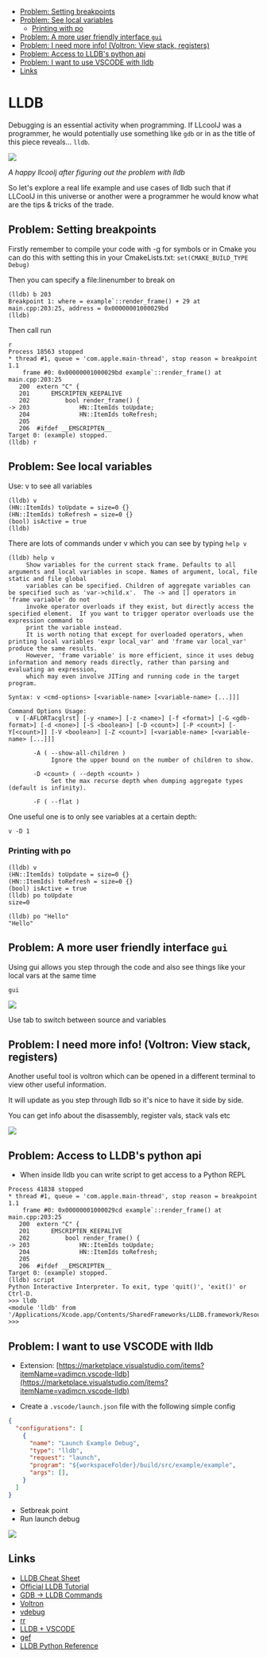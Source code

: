 <!-- vscode-markdown-toc -->
* [Problem: Setting breakpoints](#Problem:Settingbreakpoints)
* [Problem: See local variables](#Problem:Seelocalvariables)
	* [Printing with po](#Printingwithpo)
* [Problem: A more user friendly interface `gui`](#Problem:Amoreuserfriendlyinterfacegui)
* [Problem: I need more info! (Voltron: View stack, registers)](#Problem:IneedmoreinfoVoltron:Viewstackregisters)
* [Problem: Access to LLDB's python api](#Problem:AccesstoLLDBspythonapi)
* [Problem: I want to use VSCODE with lldb](#Problem:IwanttouseVSCODEwithlldb)
* [Links](#Links)

<!-- vscode-markdown-toc-config
	numbering=false
	autoSave=true
	/vscode-markdown-toc-config -->
<!-- /vscode-markdown-toc -->


# LLDB

Debugging is an essential activity when programming. If LLcoolJ was a programmer, he would potentially use something like `gdb` or in as the title of this piece reveals... `lldb`.



<img src="https://i.imgur.com/Oz0z3J1.png"/>

*A happy llcoolj after figuring out the problem with lldb*

So let's explore a real life example and use cases of lldb such that if LLCoolJ in this universe or another were a programmer he would know what are the tips & tricks of the trade.


## <a name='Problem:Settingbreakpoints'></a>Problem: Setting breakpoints

Firstly remember to compile your code with -g for symbols or in Cmake you can do this with setting this in your CmakeLists.txt: `set(CMAKE_BUILD_TYPE Debug)`

Then you can specify a file:linenumber to break  on

```
(lldb) b 203
Breakpoint 1: where = example`::render_frame() + 29 at main.cpp:203:25, address = 0x00000001000029bd
(lldb) 
```

Then call run 

```
r
Process 18563 stopped
* thread #1, queue = 'com.apple.main-thread', stop reason = breakpoint 1.1
    frame #0: 0x00000001000029bd example`::render_frame() at main.cpp:203:25
   200  extern "C" {
   201      EMSCRIPTEN_KEEPALIVE
   202          bool render_frame() {
-> 203              HN::ItemIds toUpdate;
   204              HN::ItemIds toRefresh;
   205 
   206  #ifdef __EMSCRIPTEN__
Target 0: (example) stopped.
(lldb) r
```

## <a name='Problem:Seelocalvariables'></a>Problem: See local variables


Use: v to see all variables

```
(lldb) v
(HN::ItemIds) toUpdate = size=0 {}
(HN::ItemIds) toRefresh = size=0 {}
(bool) isActive = true
(lldb)
```

There are lots of commands under v which you can see by typing `help v`

```
(lldb) help v
     Show variables for the current stack frame. Defaults to all arguments and local variables in scope. Names of argument, local, file static and file global
     variables can be specified. Children of aggregate variables can be specified such as 'var->child.x'.  The -> and [] operators in 'frame variable' do not
     invoke operator overloads if they exist, but directly access the specified element.  If you want to trigger operator overloads use the expression command to
     print the variable instead.
     It is worth noting that except for overloaded operators, when printing local variables 'expr local_var' and 'frame var local_var' produce the same results.
     However, 'frame variable' is more efficient, since it uses debug information and memory reads directly, rather than parsing and evaluating an expression,
     which may even involve JITing and running code in the target program.

Syntax: v <cmd-options> [<variable-name> [<variable-name> [...]]]

Command Options Usage:
  v [-AFLORTacglrst] [-y <name>] [-z <name>] [-f <format>] [-G <gdb-format>] [-d <none>] [-S <boolean>] [-D <count>] [-P <count>] [-Y[<count>]] [-V <boolean>] [-Z <count>] [<variable-name> [<variable-name> [...]]]

       -A ( --show-all-children )
            Ignore the upper bound on the number of children to show.

       -D <count> ( --depth <count> )
            Set the max recurse depth when dumping aggregate types (default is infinity).

       -F ( --flat )
```

One useful one is to only see variables at a certain depth:

```
v -D 1
```

### <a name='Printingwithpo'></a>Printing with po

```
(lldb) v
(HN::ItemIds) toUpdate = size=0 {}
(HN::ItemIds) toRefresh = size=0 {}
(bool) isActive = true
(lldb) po toUpdate
size=0

(lldb) po "Hello"
"Hello"
```

## <a name='Problem:Amoreuserfriendlyinterfacegui'></a>Problem: A more user friendly interface `gui`

Using gui allows you step through the code and also see things like your local vars at the same time

```
gui
```


<img src="https://i.imgur.com/kJJ2NlC.png"/>

Use tab to switch between source and variables 


## <a name='Problem:IneedmoreinfoVoltron:Viewstackregisters'></a>Problem: I need more info! (Voltron: View stack, registers)

Another useful tool is voltron which can be opened in a different terminal to view other useful information.

It will update as you step through lldb so it's nice to have it side by side.

You can get info about the disassembly, register vals, stack vals etc 

<img src="https://i.imgur.com/jKA7CXk.png"/>


## <a name='Problem:AccesstoLLDBspythonapi'></a>Problem: Access to LLDB's python api

- When inside lldb you can write script to get access to a Python REPL

```
Process 41838 stopped
* thread #1, queue = 'com.apple.main-thread', stop reason = breakpoint 1.1
    frame #0: 0x00000001000029cd example`::render_frame() at main.cpp:203:25
   200 	extern "C" {
   201 	    EMSCRIPTEN_KEEPALIVE
   202 	        bool render_frame() {
-> 203 	            HN::ItemIds toUpdate;
   204 	            HN::ItemIds toRefresh;
   205
   206 	#ifdef __EMSCRIPTEN__
Target 0: (example) stopped.
(lldb) script
Python Interactive Interpreter. To exit, type 'quit()', 'exit()' or Ctrl-D.
>>> lldb
<module 'lldb' from '/Applications/Xcode.app/Contents/SharedFrameworks/LLDB.framework/Resources/Python3/lldb/__init__.py'>
>>>
```

## <a name='Problem:IwanttouseVSCODEwithlldb'></a>Problem: I want to use VSCODE with lldb
- Extension: [https://marketplace.visualstudio.com/items?itemName=vadimcn.vscode-lldb](https://marketplace.visualstudio.com/items?itemName=vadimcn.vscode-lldb)

- Create a `.vscode/launch.json` file with the following simple config

```json
{
  "configurations": [
    {
      "name": "Launch Example Debug",
      "type": "lldb",
      "request": "launch",
      "program": "${workspaceFolder}/build/src/example/example",
      "args": [],
    }
  ]
}
```

- Setbreak point
- Run launch debug 

<img src="https://i.imgur.com/Fq2xDl5.png"/>

## <a name='Links'></a>Links
- [LLDB Cheat Sheet](https://gist.github.com/ryanchang/a2f738f0c3cc6fbd71fa)
- [Official LLDB Tutorial](https://lldb.llvm.org/use/tutorial.html)
- [GDB -> LLDB Commands](http://lldb.llvm.org/use/map.html)
- [Voltron](https://github.com/snare/voltron)
- [vdebug](https://github.com/vim-vdebug/vdebug)
- [rr](https://rr-project.org/)
- [LLDB + VSCODE](https://code.visualstudio.com/docs/cpp/lldb-mi)
- [gef](https://github.com/hugsy/gef)
- [LLDB Python Reference](https://lldb.llvm.org/use/python-reference.html)